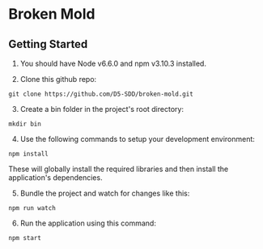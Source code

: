 # Broken Mold

## Getting Started

1. You should have Node v6.6.0 and npm v3.10.3 installed.

2. Clone this github repo:
```
git clone https://github.com/D5-SDD/broken-mold.git
```

3. Create a bin folder in the project's root directory:
```
mkdir bin
```

4. Use the following commands to setup your development environment:
```
npm install
```
These will globally install the required libraries and then install the 
application's dependencies.

5. Bundle the project and watch for changes like this:
```
npm run watch
```

6. Run the application using this command:
```
npm start
```
